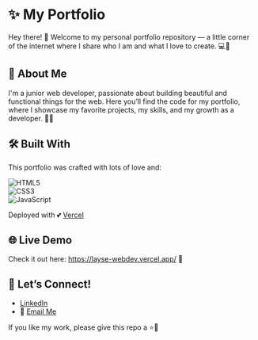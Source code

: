 # ✨ My Portfolio

Hey there! 👋 Welcome to my personal portfolio repository — a little corner of the internet where I share who I am and what I love to create. 💻🌸

## 🌸 About Me

I'm a junior web developer, passionate about building beautiful and functional things for the web. Here you’ll find the code for my portfolio, where I showcase my favorite projects, my skills, and my growth as a developer. 🚀✨

## 🛠️ Built With

This portfolio was crafted with lots of love and:

![HTML5](https://img.shields.io/badge/HTML5-FF69B4?style=for-the-badge&logo=html5&logoColor=white)  
![CSS3](https://img.shields.io/badge/CSS3-BA55D3?style=for-the-badge&logo=css3&logoColor=white)  
![JavaScript](https://img.shields.io/badge/JavaScript-FFD700?style=for-the-badge&logo=javascript&logoColor=black)

Deployed with 💕 [Vercel](https://vercel.com)

## 🌐 Live Demo

Check it out here: https://layse-webdev.vercel.app/ 🌟

## 🤝 Let’s Connect!

- [LinkedIn](https://www.linkedin.com/in/layse)
- 📧 [Email Me](mailto:layse.dev@gmail.com)

If you like my work, please give this repo a ⭐️🌷
